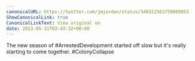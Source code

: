 ```yaml
---
canonicalURL: https://twitter.com/jmjordan/status/340312563759869953
ShowCanonicalLink: true
CanonicalLinkText: View original on
date: 2013-05-31T03:43:32+00:00
---
```

The new season of #ArrestedDevelopment started off slow but it's really starting to come together. #ColonyCollapse
